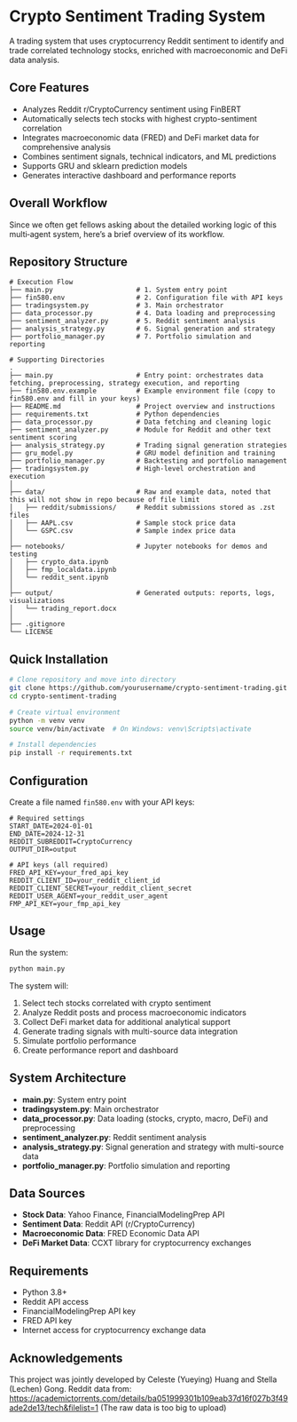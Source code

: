 # Crypto Sentiment Trading System

A trading system that uses cryptocurrency Reddit sentiment to identify and trade correlated technology stocks, enriched with macroeconomic and DeFi data analysis.

## Core Features

- Analyzes Reddit r/CryptoCurrency sentiment using FinBERT
- Automatically selects tech stocks with highest crypto-sentiment correlation
- Integrates macroeconomic data (FRED) and DeFi market data for comprehensive analysis
- Combines sentiment signals, technical indicators, and ML predictions
- Supports GRU and sklearn prediction models
- Generates interactive dashboard and performance reports

## Overall Workflow

Since we often get fellows asking about the detailed working logic of this multi‑agent system, here’s a brief overview of its workflow.


## Repository Structure

```
# Execution Flow
├── main.py                     # 1. System entry point
├── fin580.env                  # 2. Configuration file with API keys
├── tradingsystem.py            # 3. Main orchestrator
├── data_processor.py           # 4. Data loading and preprocessing
├── sentiment_analyzer.py       # 5. Reddit sentiment analysis
├── analysis_strategy.py        # 6. Signal generation and strategy
├── portfolio_manager.py        # 7. Portfolio simulation and reporting

# Supporting Directories
.
├── main.py                     # Entry point: orchestrates data fetching, preprocessing, strategy execution, and reporting
├── fin580.env.example          # Example environment file (copy to fin580.env and fill in your keys)
├── README.md                   # Project overview and instructions
├── requirements.txt            # Python dependencies
├── data_processor.py           # Data fetching and cleaning logic
├── sentiment_analyzer.py       # Module for Reddit and other text sentiment scoring
├── analysis_strategy.py        # Trading signal generation strategies
├── gru_model.py                # GRU model definition and training
├── portfolio_manager.py        # Backtesting and portfolio management
├── tradingsystem.py            # High-level orchestration and execution
│
├── data/                       # Raw and example data, noted that this will not show in repo because of file limit
│   ├── reddit/submissions/     # Reddit submissions stored as .zst files
│   ├── AAPL.csv                # Sample stock price data
│   └── GSPC.csv                # Sample index price data
│
├── notebooks/                  # Jupyter notebooks for demos and testing
│   ├── crypto_data.ipynb
│   ├── fmp_localdata.ipynb
│   └── reddit_sent.ipynb
│
├── output/                     # Generated outputs: reports, logs, visualizations
│   └── trading_report.docx
│
├── .gitignore
└── LICENSE
```

## Quick Installation

```bash
# Clone repository and move into directory
git clone https://github.com/yourusername/crypto-sentiment-trading.git
cd crypto-sentiment-trading

# Create virtual environment
python -m venv venv
source venv/bin/activate  # On Windows: venv\Scripts\activate

# Install dependencies
pip install -r requirements.txt
```

## Configuration

Create a file named `fin580.env` with your API keys:

```
# Required settings
START_DATE=2024-01-01
END_DATE=2024-12-31
REDDIT_SUBREDDIT=CryptoCurrency
OUTPUT_DIR=output

# API keys (all required)
FRED_API_KEY=your_fred_api_key
REDDIT_CLIENT_ID=your_reddit_client_id
REDDIT_CLIENT_SECRET=your_reddit_client_secret
REDDIT_USER_AGENT=your_reddit_user_agent
FMP_API_KEY=your_fmp_api_key
```

## Usage

Run the system:

```bash
python main.py
```

The system will:
1. Select tech stocks correlated with crypto sentiment
2. Analyze Reddit posts and process macroeconomic indicators
3. Collect DeFi market data for additional analytical support
4. Generate trading signals with multi-source data integration
5. Simulate portfolio performance
6. Create performance report and dashboard

## System Architecture

- **main.py**: System entry point
- **tradingsystem.py**: Main orchestrator
- **data_processor.py**: Data loading (stocks, crypto, macro, DeFi) and preprocessing
- **sentiment_analyzer.py**: Reddit sentiment analysis
- **analysis_strategy.py**: Signal generation and strategy with multi-source data
- **portfolio_manager.py**: Portfolio simulation and reporting

## Data Sources

- **Stock Data**: Yahoo Finance, FinancialModelingPrep API
- **Sentiment Data**: Reddit API (r/CryptoCurrency)
- **Macroeconomic Data**: FRED Economic Data API
- **DeFi Market Data**: CCXT library for cryptocurrency exchanges

## Requirements

- Python 3.8+
- Reddit API access
- FinancialModelingPrep API key
- FRED API key
- Internet access for cryptocurrency exchange data

## Acknowledgements

This project was jointly developed by Celeste (Yueying) Huang and Stella (Lechen) Gong.
Reddit data from: https://academictorrents.com/details/ba051999301b109eab37d16f027b3f49ade2de13/tech&filelist=1 (The raw data is too big to upload)

